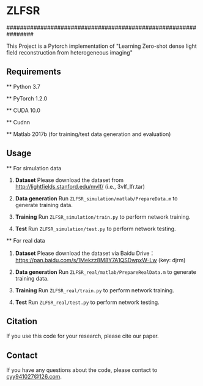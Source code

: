# ZLFSR

################################################################

This Project is a Pytorch implementation of "Learning Zero-shot dense light field reconstruction from heterogeneous imaging"

## Requirements
** Python 3.7

** PyTorch 1.2.0

** CUDA 10.0

** Cudnn

** Matlab 2017b (for training/test data generation and evaluation)


## Usage
** For simulation data
1. **Dataset** Please download the dataset from http://lightfields.stanford.edu/mvlf/ (i.e., 3vlf_lfr.tar)

2. **Data generation** Run `ZLFSR_simulation/matlab/PrepareData.m` to generate training data.

3. **Training** Run `ZLFSR_simulation/train.py` to perform network training.

4. **Test** Run `ZLFSR_simulation/test.py` to perform network testing.

** For real data
1. **Dataset** Please download the dataset via Baidu Drive：https://pan.baidu.com/s/1Mekzz8M8Y7A1QSDwpxW-Lw (key: djrm) 

2. **Data generation** Run `ZLFSR_real/matlab/PrepareRealData.m` to generate training data.

3. **Training** Run `ZLFSR_real/train.py` to perform network training.

4. **Test** Run `ZLFSR_real/test.py` to perform network testing.


## Citation
If you use this code for your research, please cite our paper.


## Contact
If you have any questions about the code, please contact to cyy941027@126.com.
